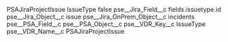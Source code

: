 <?xml version="1.0" encoding="UTF-8"?>
<CustomMetadata xmlns="http://soap.sforce.com/2006/04/metadata" xmlns:xsi="http://www.w3.org/2001/XMLSchema-instance" xmlns:xsd="http://www.w3.org/2001/XMLSchema">
    <label>PSAJiraProjectIssue IssueType</label>
    <protected>false</protected>
    <values>
        <field>pse__Jira_Field__c</field>
        <value xsi:type="xsd:string">fields.issuetype.id</value>
    </values>
    <values>
        <field>pse__Jira_Object__c</field>
        <value xsi:type="xsd:string">issue</value>
    </values>
    <values>
        <field>pse__Jira_OnPrem_Object__c</field>
        <value xsi:type="xsd:string">incidents</value>
    </values>
    <values>
        <field>pse__PSA_Field__c</field>
        <value xsi:nil="true"/>
    </values>
    <values>
        <field>pse__PSA_Object__c</field>
        <value xsi:nil="true"/>
    </values>
    <values>
        <field>pse__VDR_Key__c</field>
        <value xsi:type="xsd:string">IssueType</value>
    </values>
    <values>
        <field>pse__VDR_Name__c</field>
        <value xsi:type="xsd:string">PSAJiraProjectIssue</value>
    </values>
</CustomMetadata>
